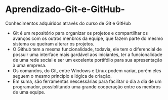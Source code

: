# Aprendizado-Git-e-GitHub-
Conhecimentos adquiridos através do curso de Git e GitHub 
- Git é um repositório para organizar os projetos e compartilhar os avanços com os outros menbros da equipe, que fazem parte do mesmo sistema ou queiram alterar os projetos. 
- O Github tem a mesma funcionalidade, todavia, ele tem o diferencial de possuir uma interface mais gardável aos iniciantes, ter a funcionalidade de uma rede social e ser um excelente portifólio para sua apresentação à uma empresa. 
- Os comandos, do Git,  entre Windows e Linux podem variar, porém eles seguem o mesmo princípio e lógica de criação. 
- Em suma, são ferramentas nescessárias para facilitar o dia a dia de um programador, possiblitando uma grande cooperação entre os menbros de uma equipe. 
